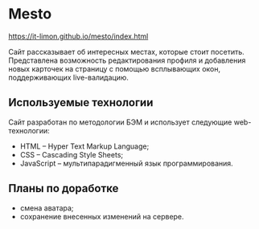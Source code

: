 # Mesto

https://it-limon.github.io/mesto/index.html

Сайт рассказывает об интересных местах, которые стоит посетить.
Представлена возможность редактирования профиля и добавления новых карточек на страницу
с помощью всплывающих окон, поддерживающих live-валидацию.

## Используемые технологии

Сайт разработан по методологии БЭМ и использует следующие web-технологии:

- HTML – Hyper Text Markup Language;
- CSS – Cascading Style Sheets;
- JavaScript –  мультипарадигменный язык программирования.

## Планы по доработке

- смена аватара;
- сохранение внесенных изменений на сервере.
